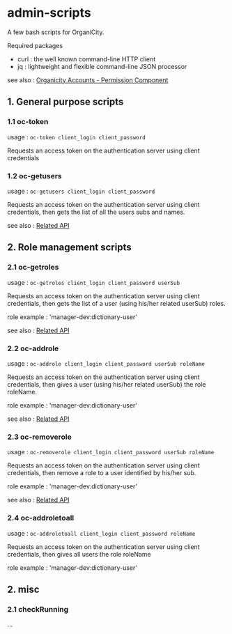 # admin-scripts

A few bash scripts for OrganiCity.

Required packages
 * curl : the well known command-line HTTP client
 * jq : lightweight and flexible command-line JSON processor

see also : [Organicity Accounts - Permission Component](https://organicityeu.github.io/api/Permissions.html)


## 1. General purpose scripts

### 1.1 oc-token

usage : ```oc-token client_login client_password```

Requests an access token on the authentication server using client credentials

### 1.2 oc-getusers

usage : ```oc-getusers client_login client_password```

Requests an access token on the authentication server using client credentials, then gets the list of all the users subs and names.

see also : [Related API](https://organicityeu.github.io/api/Permissions.html#path--users)


## 2. Role management scripts

### 2.1 oc-getroles

usage : ```oc-getroles client_login client_password userSub```

Requests an access token on the authentication server using client credentials, then gets the list of a user (using his/her related userSub) roles.

role example : 'manager-dev:dictionary-user'

see also : [Related API](https://organicityeu.github.io/api/Permissions.html#operation--users--userId--roles-get)


### 2.2 oc-addrole

usage : ```oc-addrole client_login client_password userSub roleName```

Requests an access token on the authentication server using client credentials, then gives a user (using his/her related userSub) the role roleName.

role example : 'manager-dev:dictionary-user'

see also : [Related API](https://organicityeu.github.io/api/Permissions.html#operation--users--userId--roles-post)


### 2.3 oc-removerole

usage : ```oc-removerole client_login client_password userSub roleName```

Requests an access token on the authentication server using client credentials, then remove a role to a user identified by his/her sub.

role example : 'manager-dev:dictionary-user'

see also : [Related API](https://organicityeu.github.io/api/Permissions.html#operation--users--userId--roles--roleName--delete)


### 2.4 oc-addroletoall

usage : ```oc-addroletoall client_login client_password roleName```

Requests an access token on the authentication server using client credentials, then gives all users the role roleName

role example : 'manager-dev:dictionary-user'


## 2. misc

### 2.1 checkRunning

...
